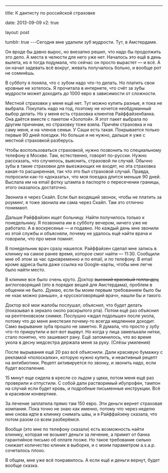 ---

title: К дантисту по российской страховке

date: 2013-09-09
v2: true

layout: post

tumblr: true
---Сегодня мне удалили зуб мудрости. Тут, в Амстердаме.

Он вроде бы давно вырос, но внезапно решил, что надо бы продолжить это дело. А места в челюсти для него уже нет. Началось это ещё в день вылета, но я тогда подумала, что сейчас он просто вырастет — и всё. А он начал задевать всё вокруг, жевать получалось больно, и вообще рот не сомкнёшь.

В субботу я поняла, что с зубом надо что-то делать. Но платить свои кровные не хотелось. Я прочитала в интернете, что счёт за зубы мудрости может доходить до 1000 евро в зависимости от сложности.
<excerpt/>

Местной страховки у меня ещё нет. Тут можно купить разные, я пока не выбрала. Покупать надо на год, поэтому не хочется необдуманный выбор делать. Но у меня есть страховка клиентов Райффайзенбанка. Она даётся вместе с пакетом «Золотой». Я этот пакет выбрала по другим причинам, но страховку тоже взяла. Причём страховка и на саму меня, и на членов семьи. У Саши есть такая. Покрывается только первые 90 дней поездки. Но больше и не нужно, дальше я уже с местной страховкой разберусь.

Чтобы воспользоваться страховкой, нужно позвонить по специальному телефону в Москве. Там, естественно, говорят по-русски. Нужно рассказать, что случилось, выяснить, страховой ли случай. Обычно зубы в такие страховки для выезжающих не входят, но эта страховка какая-то расширенная, так что это был страховой случай.
Правда, попросили как-то «доказать», что моя поездка длится меньше 90 дней. Выслала им на email фотку штампа в паспорте о пересечении границы, этого оказалось достаточно.

Звонила я через Скайп. Если был входящий звонок, чтобы не платить за роуминг, я тоже звонила им сама через Скайп. Там это отлично понимают.

Дальше Райффайзен ищет больницу. Найти получилось только к понедельнику. Я позвонила им в субботу вечером, ничего уже не работало. А в воскресенье — и подавно. Но каждый день мне звонили из этой службы и объясняли, почему не удалось ещё найти врача и говорили, что про меня помнят.

В понедельник врач сразу нашелся. Райффайзен сделал мне запись в клинику на самое ранее время, которое смог найти — 11:30. Сообщили мне об этом за час одновременно и по email, и по телефону. В email кроме адреса была даже ссылка на Google-карты, чтобы мне легче было найти место.

В клинике все было очень круто. Доктор <strike>высокий красивый голландец</strike> англоговорящий (это в порядке вещей для Амстердама), проблем в общении не было. Думаю, если бы моим первым требованием было бы не «как можно раньше», а «русскоговорящий врач», нашли бы и такого.

Доктор всё мои жалобы послушал, объяснил, что будет делать (показывал в зеркало около раскрытого рта). Потом ещё раз объяснил на рентгеновском снимке. Послушно «ждал подольше» после укола, потому что до меня анестезия почему-то всегда медленнее доходит. Само вырывание зуба прошло не заметно. Я думала, что просто у зубу что-то прикрутили и вот-вот вырвут. Но когда у лица замелькали нитки, стало понятно, что зашивают рану.
Ещё запомнилось, что во время укола в десну медсестра держала меня за руку. (Слёзы умиления)

После вырывания ещё 20 раз всё объяснили. Дали красивую бумажку с рекламой «полоскалки», которую нужно купить, и неактивный рецепт на антибиотики. Рецепт активируется по звонку, и звонить надо, если будет воспаление.

15 минут еще сидела в кресле со льдом у щеки, потом меня ещё раз проверили и отпустили. С собой дали растворимый ибупрофен, тампон на случай если будет кровь, и подробные письменные инструкции. Всё в красивом конвертике.

За лечение заплатила прямо там 150 евро. Эти деньги вернет страховая компания. Пока точно не знаю как именно, потому что через неделю мне снова идти в клинику снимать швы, и я Райффайзену сказала, что потом разом со всем разберёмся.

Вообще (это мне по телефону сказали) есть возможность найти клинику, которая не возьмет деньги за лечение, а примет от банка гарантийное письмо об оплате позже. Но такое требование сильно снижает количество клиник в выборке, и с моим параметром a.s.a.p. сочеталось плохо.

В общем, мне уже всё понравилось. А если ещё и деньги вернут, будет вообще сказка.
